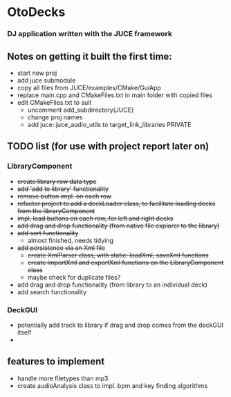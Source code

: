 # OtoDecks

### DJ application written with the JUCE framework

## Notes on getting it built the first time:
- start new proj
- add juce submodule
- copy all files from JUCE/examples/CMake/GuiApp
- replace main.cpp and CMakeFiles.txt in main folder with copied files
- edit CMakeFiles.txt to suit 
  - uncomment add_subdirectory(JUCE)
  - change proj names
  - add juce::juce_audio_utils to target_link_libraries PRIVATE

## TODO list (for use with project report later on)

### LibraryComponent
- ~~create library row data type~~
- ~~add 'add to library' functionality~~
- ~~remove button impl. on each row~~
- ~~refactor project to add a deckLoader class, to facilitate loading decks from the libraryComponent~~
- ~~impl. load buttons on each row, for left and right decks~~
- ~~add drag and drop functionality (from native file explorer to the library)~~
- ~~add sort functionality~~
  - almost finished, needs tidying
- ~~add persistence via an Xml file~~
  - ~~create XmlParser class, with static: loadXml, saveXml functions~~ 
  - ~~create importXml and exportXml functions on the LibraryComponent class~~
  - maybe check for duplicate files?
- add drag and drop functionality (from library to an individual deck)
- add search functionality

### DeckGUI
- potentially add track to library if drag and drop comes from the deckGUI itself
- 

## features to implement
- handle more filetypes than mp3
- create audioAnalysis class to impl. bpm and key finding algorithms